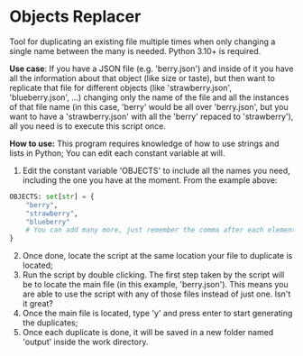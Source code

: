 # Objects Replacer
Tool for duplicating an existing file multiple times when only changing a single name between the many is needed.
Python 3.10+ is required.

**Use case**:
If you have a JSON file (e.g. 'berry.json') and inside of it you have all the information about that object (like size or taste), but then want to replicate that file for different objects (like 'strawberry.json', 'blueberry.json', ...) changing only the name of the file and all the instances of that file name (in this case, 'berry' would be all over 'berry.json', but you want to have a 'strawberry.json' with all the 'berry' repaced to 'strawberry'), all you need is to execute this script once.

**How to use:**
This program requires knowledge of how to use strings and lists in Python; You can edit each constant variable at will.
1. Edit the constant variable 'OBJECTS' to include all the names you need, including the one you have at the moment. From the example above:
```python
OBJECTS: set[str] = {
    "berry",
    "strawberry",
    "blueberry"
    # You can add many more, just remember the comma after each element!
}
```
2. Once done, locate the script at the same location your file to duplicate is located;
3. Run the script by double clicking. The first step taken by the script will be to locate the main file (in this example, 'berry.json').
This means you are able to use the script with any of those files instead of just one. Isn't it great?
4. Once the main file is located, type 'y' and press enter to start generating the duplicates;
5. Once each duplicate is done, it will be saved in a new folder named 'output' inside the work directory.

